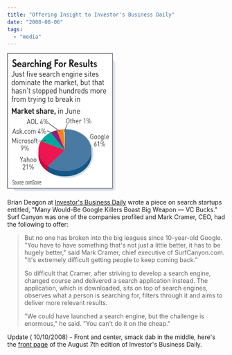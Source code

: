 ```yaml
---
title: "Offering Insight to Investor's Business Daily"
date: "2008-08-06"
tags: 
  - "media"
---
```


![comScore Market Share](/assets/images/rank-dynamics/comscore-market-share.gif "comScore Market Share")

Brian Deagon at [Investor's Business Daily](http://www.contentagenda.com/articleXml/LN833584377.html?industryid=45197) wrote a piece on search startups entitled, "Many Would-Be Google Killers Boast Big Weapon — VC Bucks." Surf Canyon was one of the companies profiled and Mark Cramer, CEO, had the following to offer:

> But no one has broken into the big leagues since 10-year-old Google. "You have to have something that's not just a little better, it has to be hugely better," said Mark Cramer, chief executive of SurfCanyon.com. "It's extremely difficult getting people to keep coming back."
> 
> So difficult that Cramer, after striving to develop a search engine, changed course and delivered a search application instead. The application, which is downloaded, sits on top of search engines, observes what a person is searching for, filters through it and aims to deliver more relevant results.
> 
> "We could have launched a search engine, but the challenge is enormous," he said. "You can't do it on the cheap."

Update ( 10/10/2008) - Front and center, smack dab in the middle, here's the [front page](http://blog.surfcanyon.com/wp-content/uploads/2008/10/ibd-2008-08-07-front-page.jpg "front page") of the August 7th edition of Investor's Business Daily.
